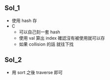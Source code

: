 ## Sol_1

- 使用 hash 存
- C
    - 可以自己刻一套 hash
    - 使用 val 算出 index 確認沒有被使用就可以存
    - 如果 collision 的話 就往下找

## Sol_2

- 用 sort 之後 traverse 即可
